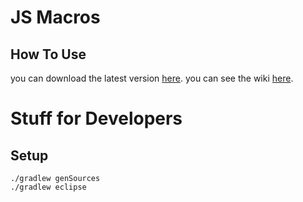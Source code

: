 # JS Macros

## How To Use

you can download the latest version [here](https://github.com/wagyourtail/JsMacros/releases/latest).
you can see the wiki [here](https://github.com/wagyourtail/JsMacros/wiki).

# Stuff for Developers
## Setup
```
./gradlew genSources
./gradlew eclipse
```
